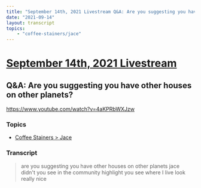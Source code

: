 ```yaml
---
title: "September 14th, 2021 Livestream Q&A: Are you suggesting you have other houses on other planets?"
date: "2021-09-14"
layout: transcript
topics:
    - "coffee-stainers/jace"
---
```

# [September 14th, 2021 Livestream](../2021-09-14.md)
## Q&A: Are you suggesting you have other houses on other planets?
https://www.youtube.com/watch?v=4aKPRbWXJzw

### Topics
* [Coffee Stainers > Jace](../topics/coffee-stainers/jace.md)

### Transcript

> are you suggesting you have other houses on other planets jace didn't you see in the community highlight you see where I live look really nice
